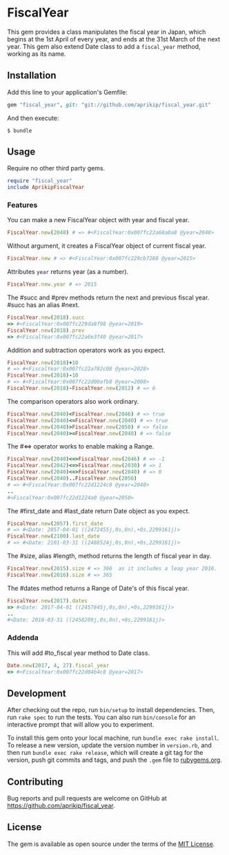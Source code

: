 # FiscalYear

This gem provides a class manipulates the fiscal year in Japan, which begins 
at the 1st April of every year, and ends at the 31st March of the next year.
This gem also extend Date class to add a ```fiscal_year``` method, working as its name.

## Installation

Add this line to your application's Gemfile:

```ruby
gem "fiscal_year", git: "git://github.com/aprikip/fiscal_year.git"
```

And then execute:

    $ bundle

## Usage

Require no other third party gems.
```ruby
require "fiscal_year"
include AprikipFiscalYear
```
### Features
You can make a new FiscalYear object with year and fiscal year.
```ruby
FiscalYear.new(2048) # => #<FiscalYear:0x007fc22a68a0a8 @year=2048>
```
Without argument, it creates a FiscalYear object of current fiscal year.
```ruby
FiscalYear.new # => #<FiscalYear:0x007fc229cb7288 @year=2015>
```
Attributes ```year``` returns year (as a number).
```ruby
FiscalYear.new.year # => 2015
```
The #succ and #prev methods return the next and previous fiscal year.  #succ
has an alias #next.
```ruby
FiscalYear.new(2018).succ
=> #<FiscalYear:0x007fc229da8f98 @year=2019>
FiscalYear.new(2018).prev
=> #<FiscalYear:0x007fc22a6e3f40 @year=2017>
```
Addition and subtraction operators work as you expect.
```ruby
FiscalYear.new(2018)+10
# => #<FiscalYear:0x007fc22a782c08 @year=2028>
FiscalYear.new(2018)-10
# => #<FiscalYear:0x007fc22d00afb8 @year=2008>
FiscalYear.new(2018)-FiscalYear.new(2012) # => 6
```
The comparison operators also work ordinary.
```ruby
FiscalYear.new(2040)<FiscalYear.new(2046) # => true
FiscalYear.new(2040)<=FiscalYear.new(2040) # => true
FiscalYear.new(2040)>FiscalYear.new(2050) # => false
FiscalYear.new(2040)>=FiscalYear.new(2048) # => false
```
The #<=> operator works to enable making a Range.
```ruby
FiscalYear.new(2040)<=>FiscalYear.new(2046) # => -1
FiscalYear.new(2042)<=>FiscalYear.new(2030) # => 1
FiscalYear.new(2040)<=>FiscalYear.new(2040) # => 0
FiscalYear.new(2040)..FiscalYear.new(2050)
# => #<FiscalYear:0x007fc22d1224c8 @year=2040>
..
#<FiscalYear:0x007fc22d1224a0 @year=2050>
```
The #first_date and #last_date return Date object as you expect.
```ruby
FiscalYear.new(2057).first_date
# => #<Date: 2057-04-01 ((2472455j,0s,0n),+0s,2299161j)>
FiscalYear.new(2100).last_date
# => #<Date: 2101-03-31 ((2488524j,0s,0n),+0s,2299161j)>
```
The #size, alias #length, method returns the length of fiscal year in day.
```ruby
FiscalYear.new(2015).size # => 366  as it includes a leap year 2016.
FiscalYear.new(2016).size # => 365
```
The #dates method returns a Range of Date's of this fiscal year.
```ruby
FiscalYear.new(2017).dates
=> #<Date: 2017-04-01 ((2457845j,0s,0n),+0s,2299161j)>
..
#<Date: 2018-03-31 ((2458209j,0s,0n),+0s,2299161j)>
```

### Addenda
This will add #to_fiscal year method to Date class.
```ruby
Date.new(2017, 4, 27).fiscal_year
=> #<FiscalYear:0x007fc22d04b4c8 @year=2017>
```

## Development

After checking out the repo, run `bin/setup` to install dependencies. Then, run `rake spec` to run the tests. You can also run `bin/console` for an interactive prompt that will allow you to experiment.

To install this gem onto your local machine, run `bundle exec rake install`. To release a new version, update the version number in `version.rb`, and then run `bundle exec rake release`, which will create a git tag for the version, push git commits and tags, and push the `.gem` file to [rubygems.org](https://rubygems.org).

## Contributing

Bug reports and pull requests are welcome on GitHub at https://github.com/aprikip/fiscal_year.


## License

The gem is available as open source under the terms of the [MIT License](http://opensource.org/licenses/MIT).

